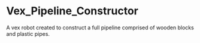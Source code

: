 # Vex_Pipeline_Constructor
A vex robot created to construct a full pipeline comprised of wooden blocks and plastic pipes.
